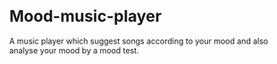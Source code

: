 # Mood-music-player
A music player which suggest songs according to your mood and also analyse your mood by a mood test.
